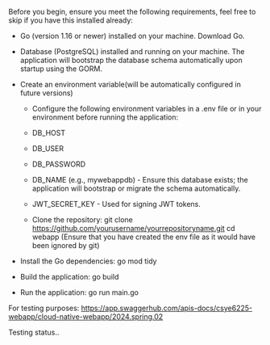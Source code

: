 Before you begin, ensure you meet the following requirements, feel free to skip if you have this installed already:

- Go (version 1.16 or newer) installed on your machine. Download Go.
- Database  (PostgreSQL) installed and running on your machine. The application will bootstrap the database schema automatically upon startup using the GORM.



- Create an environment variable(will be automatically configured in future versions)
  - Configure the following environment variables in a .env file or in your environment before running the application:
  - DB_HOST 
  - DB_USER 
  - DB_PASSWORD 
  - DB_NAME (e.g., mywebappdb) - Ensure this database exists; the application will bootstrap or migrate the schema automatically.
  - JWT_SECRET_KEY - Used for signing JWT tokens.

  - Clone the repository:
    git clone https://github.com/yourusername/yourrepositoryname.git
    cd webapp 
    (Ensure that you have created the env file as it would have been ignored by git)

-   Install the Go dependencies:
    go mod tidy

-   Build the application:
    go build
-   Run the application:
    go run main.go

For testing purposes: https://app.swaggerhub.com/apis-docs/csye6225-webapp/cloud-native-webapp/2024.spring.02

Testing status..

